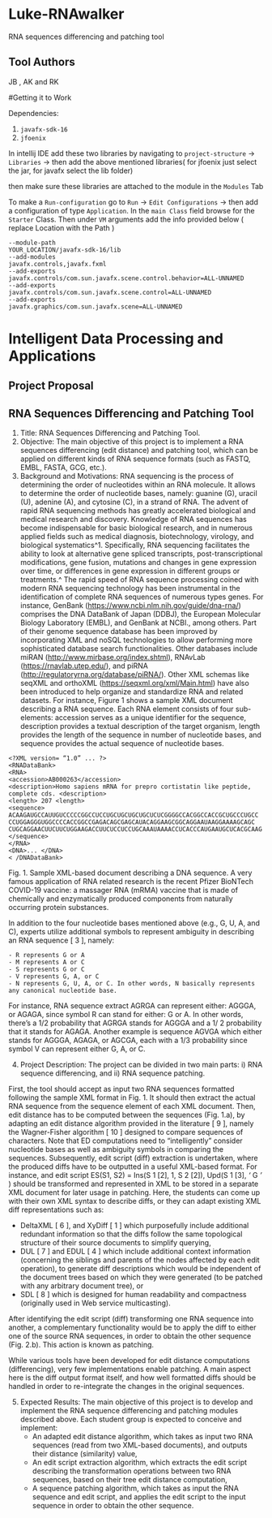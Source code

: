 # Luke-RNAwalker
RNA sequences differencing and patching tool

## Tool Authors
JB , AK and RK

#Getting it to Work

Dependencies:

1. `javafx-sdk-16` 
2. `jfoenix`

In intellij IDE add these two libraries by navigating to `project-structure` -> `Libraries` -> then add the above mentioned libraries( for jfoenix just select the jar, for javafx select the lib folder)

then make sure these libraries are attached to the module in the `Modules` Tab

To make a `Run-configuration` go to `Run` -> `Edit Configurations` -> then add a configuration of type `Application`.
In the `main Class` field browse for the `Starter` Class. Then under `VM` arguments add the info provided below ( replace Location with the Path ) 

```
--module-path
YOUR_LOCATION/javafx-sdk-16/lib
--add-modules
javafx.controls,javafx.fxml
--add-exports
javafx.controls/com.sun.javafx.scene.control.behavior=ALL-UNNAMED
--add-exports
javafx.controls/com.sun.javafx.scene.control=ALL-UNNAMED
--add-exports
javafx.graphics/com.sun.javafx.scene=ALL-UNNAMED
```

# Intelligent Data Processing and Applications

## Project Proposal

## RNA Sequences Differencing and Patching Tool

1. Title: RNA Sequences Differencing and Patching Tool.
2. Objective: The main objective of this project is to implement a RNA sequences differencing (edit
   distance) and patching tool, which can be applied on different kinds of RNA sequence formats (such as
   FASTQ, EMBL, FASTA, GCG, etc.).
3. Background and Motivations: RNA sequencing is the process of determining the order of nucleotides
   within an RNA molecule. It allows to determine the order of nucleotide bases, namely: guanine (G), uracil
   (U), adenine (A), and cytosine (C), in a strand of RNA. The advent of rapid RNA sequencing methods has
   greatly accelerated biological and medical research and discovery. Knowledge of RNA sequences has
   become indispensable for basic biological research, and in numerous applied fields such as medical
   diagnosis, biotechnology, virology, and biological systematics^1. Specifically, RNA sequencing facilitates
   the ability to look at alternative gene spliced transcripts, post-transcriptional modifications, gene fusion,
   mutations and changes in gene expression over time, or differences in gene expression in different groups
   or treatments.^ The rapid speed of RNA sequence processing coined with modern RNA sequencing
   technology has been instrumental in the identification of complete RNA sequences of numerous types
   genes. For instance, GenBank (https://www.ncbi.nlm.nih.gov/guide/dna-rna/) comprises the DNA
   DataBank of Japan (DDBJ), the European Molecular Biology Laboratory (EMBL), and GenBank at NCBI.,
   among others. Part of their genome sequence database has been improved by incorporating XML and
   noSQL technologies to allow performing more sophisticated database search functionalities. Other
   databases include miRAN (http://www.mirbase.org/index.shtml), RNAvLab (https://rnavlab.utep.edu/), and
   piRNA (http://regulatoryrna.org/database/piRNA/). Other XML schemas like seqXML and orthoXML
   (https://seqxml.org/xml/Main.html) have also been introduced to help organize and standardize RNA and
   related datasets.
   For instance, Figure 1 shows a sample XML document describing a RNA sequence. Each RNA
   element consists of four sub-elements: accession serves as a unique identifier for the sequence, description
   provides a textual description of the target organism, length provides the length of the sequence in number
   of nucleotide bases, and sequence provides the actual sequence of nucleotide bases.

```
<?XML version= “1.0” ... ?>
<RNADataBank>
<RNA>
<accession>AB000263</accession>
<description>Homo sapiens mRNA for prepro cortistatin like peptide, complete cds. <description>
<length> 207 <length>
<sequence>
ACAAGAUGCCAUUGUCCCCCGGCCUCCUGCUGCUGCUGCUCUCGGGGCCACGGCCACCGCUGCCCUGCC
CCUGGAGGGUGGCCCCACCGGCCGAGACAGCGAGCAUACAGGAAGCGGCAGGAAUAAGGAAAAGCAGC
CUGCAGGAACUUCUUCUGGAAGACCUUCUCCUCCUGCAAAUAAAACCUCACCCAUGAAUGCUCACGCAAG
</sequence>
</RNA>
<DNA>... </DNA>
< /DNADataBank>
```
Fig. 1. Sample XML-based document describing a DNA sequence.
A very famous application of RNA related research is the recent Pfizer BioNTech COVID-19 vaccine: a massager RNA (mRMA)
vaccine that is made of chemically and enzymatically produced components from naturally occurring protein substances.


In addition to the four nucleotide bases mentioned above (e.g., G, U, A, and C), experts utilize
additional symbols to represent ambiguity in describing an RNA sequence [ 3 ], namely:

```
- R represents G or A
- M represents A or C
- S represents G or C
- V represents G, A, or C
- N represents G, U, A, or C. In other words, N basically represents any canonical nucleotide base.
```

For instance, RNA sequence extract AGRGA can represent either: AGGGA, or AGAGA, since symbol
R can stand for either: G or A. In other words, there’s a 1/2 probability that AGRGA stands for AGGGA
and a 1/ 2 probability that it stands for AGAGA. Another example is sequence AGVGA which either stands
for AGGGA, AGAGA, or AGCGA, each with a 1/3 probability since symbol V can represent either G, A,
or C.

4. Project Description: The project can be divided in two main parts: i) RNA sequence differencing, and
   ii) RNA sequence patching.

First, the tool should accept as input two RNA sequences formatted following the sample XML format
in Fig. 1. It should then extract the actual RNA sequence from the sequence element of each XML
document. Then, edit distance has to be computed between the sequences (Fig. 1.a), by adapting an edit
distance algorithm provided in the literature [ 9 ], namely the Wagner-Fisher algorithm [ 10 ] designed to
compare sequences of characters. Note that ED computations need to “intelligently” consider nucleotide
bases as well as ambiguity symbols in comparing the sequences. Subsequently, edit script (diff) extraction
is undertaken, where the produced diffs have to be outputted in a useful XML-based format. For instance,
and edit script ES(S1, S2) = Ins(S 1 [2], 1, S 2 [2]), Upd(S 1 [3], _‘_ G _’_ ) should be transformed and represented in
XML to be stored in a separate XML document for later usage in patching. Here, the students can come up
with their own XML syntax to describe diffs, or they can adapt existing XML diff representations such as:

- DeltaXML [ 6 ], and XyDiff [ 1 ] which purposefully include additional redundant information so that
  the diffs follow the same topological structure of their source documents to simplify querying,
- DUL [ 7 ] and EDUL [ 4 ] which include additional context information (concerning the siblings and
  parents of the nodes affected by each edit operation), to generate diff descriptions which would be
  independent of the document trees based on which they were generated (to be patched with any
  arbitrary document tree), or
- SDL [ 8 ] which is designed for human readability and compactness (originally used in Web service
  multicasting).

After identifying the edit script (diff) transforming one RNA sequence into another, a complementary
functionality would be to apply the diff to either one of the source RNA sequences, in order to obtain the
other sequence (Fig. 2.b). This action is known as patching.

While various tools have been developed for edit distance computations (differencing), very few
implementations enable patching. A main aspect here is the diff output format itself, and how well
formatted diffs should be handled in order to re-integrate the changes in the original sequences.

5. Expected Results: The main objective of this project is to develop and implement the RNA sequence
   differencing and patching modules described above. Each student group is expected to conceive and
   implement:
    - An adapted edit distance algorithm, which takes as input two RNA sequences (read from two
      XML-based documents), and outputs their distance (similarity) value,
    - An edit script extraction algorithm, which extracts the edit script describing the transformation
      operations between two RNA sequences, based on their tree edit distance computation,
    - A sequence patching algorithm, which takes as input the RNA sequence and edit script, and
      applies the edit script to the input sequence in order to obtain the other sequence.



